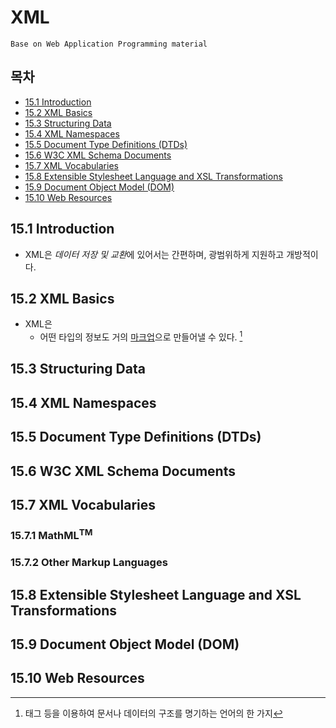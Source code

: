 # XML
```
Base on Web Application Programming material
```
## 목차
- [15.1 Introduction](#151-introduction)
- [15.2 XML Basics](#152-xml-basics)
- [15.3 Structuring Data](#153-structuring-data)
- [15.4 XML Namespaces](#154-XML-namespaces)
- [15.5 Document Type Definitions (DTDs)](#155-Document-Type-Definitions-DTDs)
- [15.6 W3C XML Schema Documents](#156-w3c-xml-schema-documents)
- [15.7 XML Vocabularies](#157-xml-vocabularies)
- [15.8 Extensible Stylesheet Language and XSL Transformations](#158-extensible-stylesheet-language-and-xsl-transformations)
- [15.9 Document Object Model (DOM)](#159-document-object-model-dom)
- [15.10 Web Resources](#1510-web-resources)

## 15.1 Introduction
- XML은 *데이터 저장 및 교환*에 있어서는 간편하며, 광범위하게 지원하고 개방적이다.

## 15.2 XML Basics
- XML은
  - 어떤 타입의 정보도 거의 [마크업](https://ko.wikipedia.org/wiki/%EB%A7%88%ED%81%AC%EC%97%85_%EC%96%B8%EC%96%B4)으로 만들어낼 수 있다. [^markup]

## 15.3 Structuring Data
## 15.4 XML Namespaces
## 15.5 Document Type Definitions (DTDs)
## 15.6 W3C XML Schema Documents
## 15.7 XML Vocabularies
### 15.7.1 MathML<sup>TM</sup>
### 15.7.2 Other Markup Languages
## 15.8 Extensible Stylesheet Language and XSL Transformations
## 15.9 Document Object Model (DOM)
## 15.10 Web Resources

[^markup]: 태그 등을 이용하여 문서나 데이터의 구조를 명기하는 언어의 한 가지
